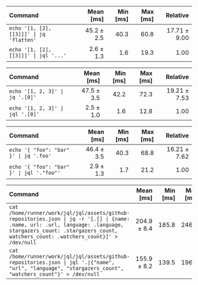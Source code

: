 | Command | Mean [ms] | Min [ms] | Max [ms] | Relative |
|:---|---:|---:|---:|---:|
| `echo '[1, [2], [[3]]]' \| jq 'flatten'` | 45.2 ± 2.5 | 40.3 | 60.8 | 17.71 ± 9.00 |
| `echo '[1, [2], [[3]]]' \| jql '...'` | 2.6 ± 1.3 | 1.6 | 19.3 | 1.00 |

| Command | Mean [ms] | Min [ms] | Max [ms] | Relative |
|:---|---:|---:|---:|---:|
| `echo '[1, 2, 3]' \| jq '.[0]'` | 47.5 ± 3.5 | 42.2 | 72.3 | 19.21 ± 7.53 |
| `echo '[1, 2, 3]' \| jql '.[0]'` | 2.5 ± 1.0 | 1.6 | 12.8 | 1.00 |

| Command | Mean [ms] | Min [ms] | Max [ms] | Relative |
|:---|---:|---:|---:|---:|
| `echo '{ "foo": "bar" }' \| jq '.foo'` | 46.4 ± 3.5 | 40.3 | 68.8 | 16.21 ± 7.62 |
| `echo '{ "foo": "bar" }' \| jql '."foo"'` | 2.9 ± 1.3 | 1.7 | 21.2 | 1.00 |

| Command | Mean [ms] | Min [ms] | Max [ms] | Relative |
|:---|---:|---:|---:|---:|
| `cat /home/runner/work/jql/jql/assets/github-repositories.json \| jq -r '[.[] \| {name: .name, url: .url, language: .language, stargazers_count: .stargazers_count, watchers_count: .watchers_count}]' > /dev/null` | 204.9 ± 8.4 | 185.8 | 246.9 | 1.31 ± 0.09 |
| `cat /home/runner/work/jql/jql/assets/github-repositories.json \| jql '.\|{"name", "url", "language", "stargazers_count", "watchers_count"}' > /dev/null` | 155.9 ± 8.2 | 139.5 | 196.0 | 1.00 |


